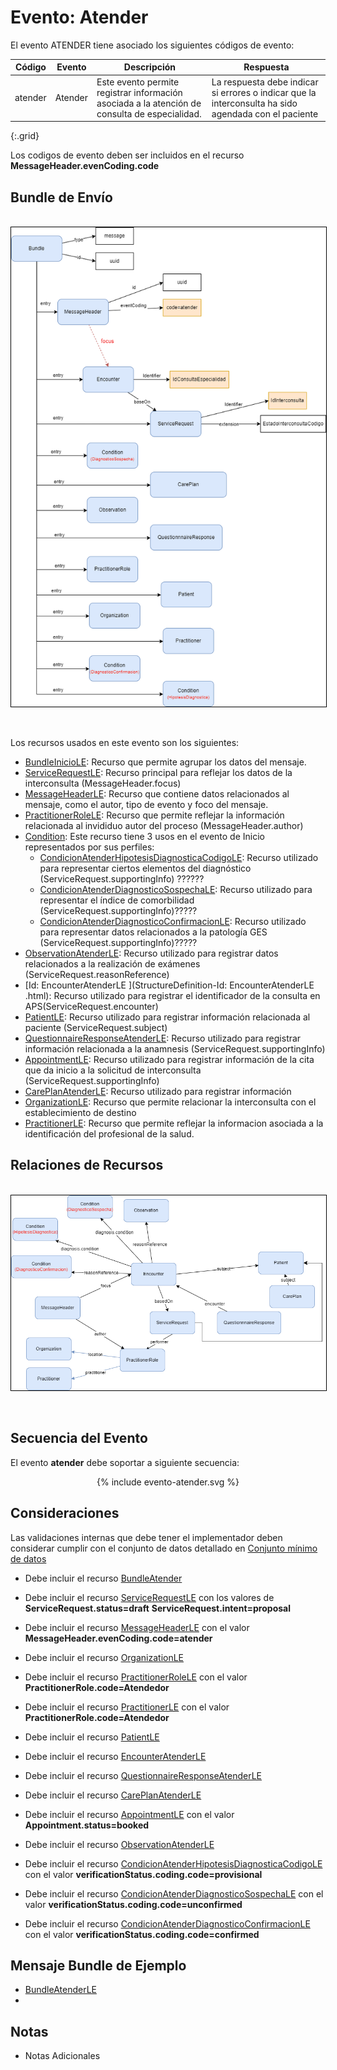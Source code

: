 # Evento: Atender

El evento ATENDER tiene asociado los siguientes códigos de evento: 


| Código | Evento| Descripción | Respuesta |
|--------|-------|-------------|-----------|
| atender | Atender | Este evento permite registrar información asociada a la atención de consulta de especialidad. | La respuesta debe indicar si errores o indicar que la interconsulta ha sido agendada con el paciente |
{:.grid}

Los codigos de evento deben ser incluidos en el recurso **MessageHeader.evenCoding.code**



## Bundle de Envío
<br>
<div align="center" >
  <img  style="border: 1px solid; color: black;" src="atender-evento.png"> 
  <p></p>
</div>
<br>


Los recursos usados en este evento son los siguientes:

* [BundleInicioLE](StructureDefinition-BundleAtender.html): Recurso que permite agrupar los datos del mensaje.
* [ServiceRequestLE](StructureDefinition-ServiceRequestLE.html): Recurso principal para reflejar los datos de la interconsulta (MessageHeader.focus)
* [MessageHeaderLE](StructureDefinition-MessageHeaderLE.html): Recurso que contiene datos relacionados al mensaje, como el autor, tipo de evento y foco del mensaje.
* [PractitionerRoleLE](StructureDefinition-PractitionerRoleLE.html): Recurso que permite reflejar la información relacionada al invididuo autor del proceso (MessageHeader.author)
* [Condition](https://www.hl7.org/FHIR/condition.html): Este recurso tiene 3 usos en el evento de Inicio representados por sus perfiles:
  * [CondicionAtenderHipotesisDiagnosticaCodigoLE](StructureDefinition-CondicionAtenderHipotesisDiagnosticaCodigoLE.html): Recurso utilizado para representar ciertos elementos del diagnóstico (ServiceRequest.supportingInfo) ??????
  * [CondicionAtenderDiagnosticoSospechaLE](StructureDefinition-CondicionAtenderDiagnosticoSospechaLE.html): Recurso utilizado para representar el índice de comorbilidad (ServiceRequest.supportingInfo)?????
  * [CondicionAtenderDiagnosticoConfirmacionLE](StructureDefinition-CondicionAtenderDiagnosticoConfirmacionLE.html): Recurso utilizado para representar datos relacionados a la patología GES (ServiceRequest.supportingInfo)?????
* [ObservationAtenderLE](StructureDefinition-ObservationAtenderLE.html): Recurso utilizado para registrar datos relacionados a la realización de exámenes (ServiceRequest.reasonReference)
* [Id: EncounterAtenderLE
](StructureDefinition-Id: EncounterAtenderLE
.html): Recurso utilizado para registrar el identificador de la consulta en APS(ServiceRequest.encounter)
* [PatientLE](StructureDefinition-PatientLE.html): Recurso utilizado para registrar información relacionada al paciente (ServiceRequest.subject)
* [QuestionnaireResponseAtenderLE](StructureDefinition-QuestionnaireResponseAtenderLE.html): Recurso utilizado para registrar información relacionada a la anamnesis (ServiceRequest.supportingInfo)
* [AppointmentLE](StructureDefinition-AppointmentLE.html): Recurso utilizado para registrar información de la cita que da inicio a la solicitud de interconsulta (ServiceRequest.supportingInfo)
* [CarePlanAtenderLE](StructureDefinition-CarePlanAtenderLE.html): Recurso utilizado para registrar información 
* [OrganizationLE](StructureDefinition-OrganizationLE.html): Recurso que permite relacionar la interconsulta con el establecimiento de destino
* [PractitionerLE](StructureDefinition-PractitionerLE.html): Recurso que permite reflejar la informacion asociada a la identificación del profesional de la salud.

## Relaciones de Recursos
<br>
<div align="center" >
  <img  style="border: 1px solid; color: black;" src="atender-recursos.png"> 
  <p></p>
</div>
<br>


## Secuencia del Evento

El evento **atender** debe soportar a siguiente secuencia:

<div align="center" >
{% include evento-atender.svg %}
</div>

## Consideraciones

Las validaciones internas que debe tener el implementador deben considerar cumplir con el conjunto de datos detallado en [Conjunto mínimo de datos](http://link)


* Debe incluir el recurso [BundleAtender](StructureDefinition-BundleReferenciaLE.html)
* Debe incluir el recurso [ServiceRequestLE](StructureDefinition-ServiceRequestLE.html) con los valores de **ServiceRequest.status=draft** **ServiceRequest.intent=proposal** 
* Debe incluir el recurso [MessageHeaderLE](StructureDefinition-MessageHeaderLE.html) con el valor **MessageHeader.evenCoding.code=atender** 
* Debe incluir el recurso [OrganizationLE](StructureDefinition-OrganizationLE.html)
* Debe incluir el recurso [PractitionerRoleLE](StructureDefinition-PractitionerRoleLE.html) con el valor **PractitionerRole.code=Atendedor** 
* Debe incluir el recurso [PractitionerLE](StructureDefinition-PractitionerLE.html) con el valor **PractitionerRole.code=Atendedor** 
* Debe incluir el recurso [PatientLE](StructureDefinition-PatientLE.html)
* Debe incluir el recurso [EncounterAtenderLE](StructureDefinition-EncounterAtenderLE.html)
* Debe incluir el recurso [QuestionnaireResponseAtenderLE](StructureDefinition-QuestionnaireResponseAtenderLE.html)
* Debe incluir el recurso [CarePlanAtenderLE](StructureDefinition-CarePlanAtenderLE.html)
* Debe incluir el recurso [AppointmentLE](StructureDefinition-AppointmentLE.html) con el valor **Appointment.status=booked**
* Debe incluir el recurso [ObservationAtenderLE](StructureDefinition-ObservationAtenderLE.html)

* Debe incluir el recurso [CondicionAtenderHipotesisDiagnosticaCodigoLE](StructureDefinition-CondicionAtenderHipotesisDiagnosticaCodigoLE.html) con el valor **verificationStatus.coding.code=provisional**

* Debe incluir el recurso [CondicionAtenderDiagnosticoSospechaLE](StructureDefinition-CondicionAtenderDiagnosticoSospechaLE.html) con el valor **verificationStatus.coding.code=unconfirmed**

* Debe incluir el recurso [CondicionAtenderDiagnosticoConfirmacionLE](StructureDefinition-CondicionAtenderDiagnosticoConfirmacionLE.html) con el valor **verificationStatus.coding.code=confirmed**

## Mensaje Bundle de Ejemplo

* [BundleAtenderLE](Bundle-EjemploBundleAtender.html)
* 
## Notas

* Notas Adicionales
